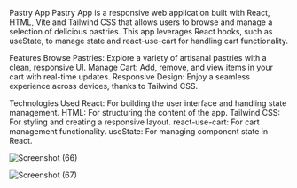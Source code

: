 Pastry App
Pastry App is a responsive web application built with React, HTML, Vite and Tailwind CSS that allows users to browse and manage a selection of delicious pastries. This app leverages React hooks, such as useState, to manage state and react-use-cart for handling cart functionality.

Features
Browse Pastries: Explore a variety of artisanal pastries with a clean, responsive UI.
Manage Cart: Add, remove, and view items in your cart with real-time updates.
Responsive Design: Enjoy a seamless experience across devices, thanks to Tailwind CSS.

Technologies Used
React: For building the user interface and handling state management.
HTML: For structuring the content of the app.
Tailwind CSS: For styling and creating a responsive layout.
react-use-cart: For cart management functionality.
useState: For managing component state in React.



![Screenshot (66)](https://github.com/user-attachments/assets/12d040a4-1365-4b3a-a21d-6acfddbb146a)

![Screenshot (67)](https://github.com/user-attachments/assets/83ca82f1-d4d3-4f64-ac91-6c918e058b5a)


